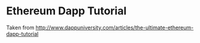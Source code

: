 # Ethereum Dapp Tutorial
Taken from http://www.dappuniversity.com/articles/the-ultimate-ethereum-dapp-tutorial
